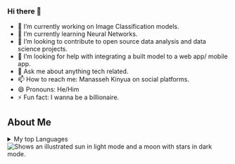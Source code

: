 ### Hi there 👋

<!--
**GeminiKinyua/GeminiKinyua** is a ✨ _special_ ✨ repository because its `README.md` (this file) appears on your GitHub profile.

Here are some ideas to get you started:
-->
- 🔭 I’m currently working on Image Classification models.
- 🌱 I’m currently learning Neural Networks.
- 👯 I’m looking to contribute to open source data analysis and data science projects.
- 🤔 I’m looking for help with integrating a built model to a web app/ mobile app.
- 💬 Ask me about anything tech related.
- 📫 How to reach me: Manasseh Kinyua on social platforms.
- 😄 Pronouns: He/Him
- ⚡ Fun fact: I wanna be a billionaire.
## About Me
<details>
<summary>My top Languages</summary>
|Language|
|--------|
|Python|
|R|

</details> 
<picture>
  <source media="(prefers-color-scheme: dark)" srcset="https://user-images.githubusercontent.com/25423296/163456776-7f95b81a-f1ed-45f7-b7ab-8fa810d529fa.png">
  <source media="(prefers-color-scheme: light)" srcset="https://user-images.githubusercontent.com/25423296/163456779-a8556205-d0a5-45e2-ac17-42d089e3c3f8.png">
  <img alt="Shows an illustrated sun in light mode and a moon with stars in dark mode." src="https://user-images.githubusercontent.com/25423296/163456779-a8556205-d0a5-45e2-ac17-42d089e3c3f8.png">
</picture>
